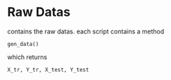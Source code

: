 # Raw Datas

contains the raw datas. each script contains a method

    gen_data()

which returns

    X_tr, Y_tr, X_test, Y_test
